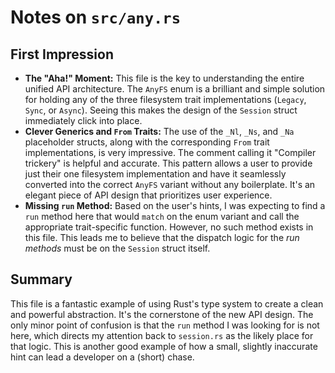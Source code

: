 # Notes on `src/any.rs`

## First Impression

- **The "Aha!" Moment:** This file is the key to understanding the entire unified API architecture. The `AnyFS` enum is a brilliant and simple solution for holding any of the three filesystem trait implementations (`Legacy`, `Sync`, or `Async`). Seeing this makes the design of the `Session` struct immediately click into place.
- **Clever Generics and `From` Traits:** The use of the `_Nl`, `_Ns`, and `_Na` placeholder structs, along with the corresponding `From` trait implementations, is very impressive. The comment calling it "Compiler trickery" is helpful and accurate. This pattern allows a user to provide just their one filesystem implementation and have it seamlessly converted into the correct `AnyFS` variant without any boilerplate. It's an elegant piece of API design that prioritizes user experience.
- **Missing `run` Method:** Based on the user's hints, I was expecting to find a `run` method here that would `match` on the enum variant and call the appropriate trait-specific function. However, no such method exists in this file. This leads me to believe that the dispatch logic for the *run methods* must be on the `Session` struct itself.

## Summary

This file is a fantastic example of using Rust's type system to create a clean and powerful abstraction. It's the cornerstone of the new API design. The only minor point of confusion is that the `run` method I was looking for is not here, which directs my attention back to `session.rs` as the likely place for that logic. This is another good example of how a small, slightly inaccurate hint can lead a developer on a (short) chase.
